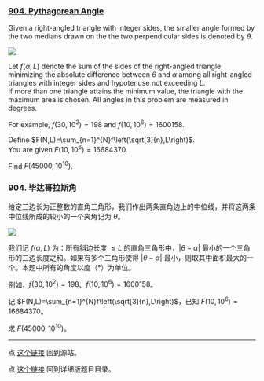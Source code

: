 ### [904. Pythagorean Angle](https://projecteuler.net/problem=904)

Given a right-angled triangle with integer sides, the smaller angle formed by the two medians drawn on the the two perpendicular sides is denoted by $\theta$.

![](/images/0904_pythagorean_angle.png)

Let $f(\alpha, L)$ denote the sum of the sides of the right-angled triangle minimizing the absolute difference between $\theta$ and $\alpha$ among all right-angled triangles with integer sides and hypotenuse not exceeding $L$.  
If more than one triangle attains the minimum value, the triangle with the maximum area is chosen. All angles in this problem are measured in degrees.

For example, $f(30,10^2)=198$ and $f(10,10^6)= 1600158$.

Define $F(N,L)=\sum_{n=1}^{N}f\left(\sqrt[3]{n},L\right)$.   
You are given $F(10,10^6)= 16684370$.

Find $F(45000, 10^{10})$.

### 904. 毕达哥拉斯角

给定三边长为正整数的直角三角形，我们作出两条直角边上的中位线，并将这两条中位线所成的较小的一个夹角记为 $\theta$。

![](/images/0904_pythagorean_angle.png)

我们记 $f(\alpha, L)$ 为：所有斜边长度 $\leq L$ 的直角三角形中，$|\theta - \alpha|$ 最小的一个三角形的三边长度之和。如果有多个三角形使得 $|\theta - \alpha|$ 最小，则取其中面积最大的一个。本题中所有的角度以度（°）为单位。

例如，$f(30,10^2)=198$、$f(10,10^6)= 1600158$。

记 $F(N,L)=\sum_{n=1}^{N}f\left(\sqrt[3]{n},L\right)$，已知 $F(10,10^6)= 16684370$。

求 $F(45000, 10^{10})$。

---

点 [这个链接](https://fsy-juruo.github.io/pe-chinese-translation/) 回到源站。

点 [这个链接](https://fsy-juruo.github.io/pe-chinese-translation/detailed_content_archives.html) 回到详细版题目目录。

